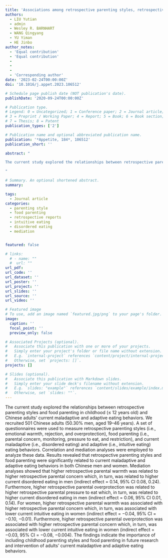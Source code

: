 ```yaml
---
title: 'Associations among retrospective parenting styles, retrospective food parenting, and current eating behaviors in Chinese adults'
authors:
  - LIU Yutian
  - admin
  - Wesley R. BARNHART
  - WANG Qingyang
  - YU Yiman
  - HE Jinbo
author_notes:
  - 'Equal contribution'
  - 'Equal contribution'
  - 
  -
  -
  - 'Corresponding author'
date: '2023-02-24T00:00:00Z'
doi: '10.1016/j.appet.2023.106512'

# Schedule page publish date (NOT publication's date).
publishDate: '2020-09-24T00:00:00Z'

# Publication type.
# Legend: 0 = Uncategorized; 1 = Conference paper; 2 = Journal article;
# 3 = Preprint / Working Paper; 4 = Report; 5 = Book; 6 = Book section;
# 7 = Thesis; 8 = Patent
publication_types: ['2']

# Publication name and optional abbreviated publication name.
publication: '*Appetite, 184*, 106512'
publication_short: ''

abstract: "

The current study explored the relationships between retrospective parenting styles and food parenting in childhood (≤ 12 years old) and Chinese adults' current maladaptive and adaptive eating behaviors. We recruited 501 Chinese adults (50.30% men, aged 19–46 years). A set of questionnaires were used to measure retrospective parenting styles (i.e., emotional warmth, rejection, and overprotection), food parenting (i.e., parental concern, monitoring, pressure to eat, and restriction), and current maladaptive (i.e., disordered eating) and adaptive (i.e., intuitive eating) eating behaviors. Correlation and mediation analyses were employed to analyze these data. Results revealed that retrospective parenting styles and food parenting were significantly related to current maladaptive and adaptive eating behaviors in both Chinese men and women. Mediation analyses showed that higher retrospective parental warmth was related to higher retrospective parental concern which, in turn, was related to higher current disordered eating in men (indirect effect = 0.14, 95% CI 0.08, 0.24). Furthermore, higher retrospective parental overprotection was related to higher retrospective parental pressure to eat which, in turn, was related to higher current disordered eating in men (indirect effect = 0.06, 95% CI 0.01, 0.14). For women, higher retrospective parental warmth was associated with higher retrospective parental concern which, in turn, was associated with lower current intuitive eating in women (indirect effect = −0.04, 95% CI = −0.10, −0.01). Furthermore, higher retrospective parental overprotection was associated with higher retrospective parental concern which, in turn, was associated with lower current intuitive eating in women (indirect effect = −0.03, 95% CI = −0.08, −0.004). The findings indicate the importance of including childhood parenting styles and food parenting in future research and intervention of adults’ current maladaptive and adaptive eating behaviors.

"

# Summary. An optional shortened abstract.
summary: 

tags:
  - Journal article
categories:
  - parenting style
  - food parenting
  - retrospective reports
  - intuitive eating
  - disordered eating
  - mediation


featured: false

# links:
  # - name: ""
  #  url: ""
url_pdf: 
url_code: ''
url_dataset: ''
url_poster: ''
url_project: ''
url_slides: ''
url_source: ''
url_video: ''

# Featured image
# To use, add an image named `featured.jpg/png` to your page's folder.
image:
  caption: ''
  focal_point: ''
  preview_only: false

# Associated Projects (optional).
#   Associate this publication with one or more of your projects.
#   Simply enter your project's folder or file name without extension.
#   E.g. `internal-project` references `content/project/internal-project/index.md`.
#   Otherwise, set `projects: []`.
projects: []

# Slides (optional).
#   Associate this publication with Markdown slides.
#   Simply enter your slide deck's filename without extension.
#   E.g. `slides: "example"` references `content/slides/example/index.md`.
#   Otherwise, set `slides: ""`.
---
```


The current study explored the relationships between retrospective parenting styles and food parenting in childhood (≤ 12 years old) and Chinese adults' current maladaptive and adaptive eating behaviors. We recruited 501 Chinese adults (50.30% men, aged 19–46 years). A set of questionnaires were used to measure retrospective parenting styles (i.e., emotional warmth, rejection, and overprotection), food parenting (i.e., parental concern, monitoring, pressure to eat, and restriction), and current maladaptive (i.e., disordered eating) and adaptive (i.e., intuitive eating) eating behaviors. Correlation and mediation analyses were employed to analyze these data. Results revealed that retrospective parenting styles and food parenting were significantly related to current maladaptive and adaptive eating behaviors in both Chinese men and women. Mediation analyses showed that higher retrospective parental warmth was related to higher retrospective parental concern which, in turn, was related to higher current disordered eating in men (indirect effect = 0.14, 95% CI 0.08, 0.24). Furthermore, higher retrospective parental overprotection was related to higher retrospective parental pressure to eat which, in turn, was related to higher current disordered eating in men (indirect effect = 0.06, 95% CI 0.01, 0.14). For women, higher retrospective parental warmth was associated with higher retrospective parental concern which, in turn, was associated with lower current intuitive eating in women (indirect effect = −0.04, 95% CI = −0.10, −0.01). Furthermore, higher retrospective parental overprotection was associated with higher retrospective parental concern which, in turn, was associated with lower current intuitive eating in women (indirect effect = −0.03, 95% CI = −0.08, −0.004). The findings indicate the importance of including childhood parenting styles and food parenting in future research and intervention of adults’ current maladaptive and adaptive eating behaviors.
